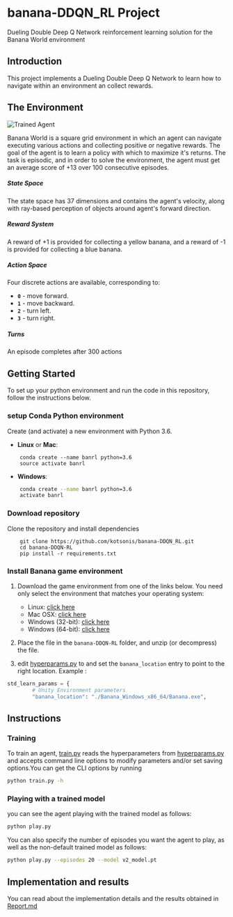 [//]: # (Image References)

[image1]: https://user-images.githubusercontent.com/10624937/42135619-d90f2f28-7d12-11e8-8823-82b970a54d7e.gif "Trained Agent"
# banana-DDQN_RL Project
Dueling Double Deep Q Network reinforcement learning solution for the Banana World environment

## Introduction

This project implements a Dueling Double Deep Q Network to learn how to navigate within an environment an collect rewards.

## The Environment

![Trained Agent][image1]

Banana World is a square grid environment in which an agent can navigate executing various actions and collecting positive or negative rewards. The goal of the agent is to learn a policy with which to maximize it's returns. The task is episodic, and in order to solve the environment, the agent must get an average score of +13 over 100 consecutive episodes.
##### State Space
The state space has 37 dimensions and contains the agent's velocity, along with ray-based perception of objects around agent's forward direction.
##### Reward System
A reward of +1 is provided for collecting a yellow banana, and a reward of -1 is provided for collecting a blue banana.
##### Action Space
Four discrete actions are available, corresponding to:
- **`0`** - move forward.
- **`1`** - move backward.
- **`2`** - turn left.
- **`3`** - turn right.
##### Turns
An episode completes after 300 actions

## Getting Started
To set up your python environment and run the code in this repository, follow the instructions below.
### setup Conda Python environment

Create (and activate) a new environment with Python 3.6.

- __Linux__ or __Mac__: 
```shell
	conda create --name banrl python=3.6
	source activate banrl
```
- __Windows__: 
```bash
	conda create --name banrl python=3.6 
	activate banrl
```
### Download repository
 Clone the repository and install dependencies

```shell
	git clone https://github.com/kotsonis/banana-DDQN_RL.git
	cd banana-DDQN-RL
	pip install -r requirements.txt
```

### Install Banana game environment

1. Download the game environment from one of the links below.  You need only select the environment that matches your operating system:
    - Linux: [click here](https://s3-us-west-1.amazonaws.com/udacity-drlnd/P1/Banana/Banana_Linux.zip)
    - Mac OSX: [click here](https://s3-us-west-1.amazonaws.com/udacity-drlnd/P1/Banana/Banana.app.zip)
    - Windows (32-bit): [click here](https://s3-us-west-1.amazonaws.com/udacity-drlnd/P1/Banana/Banana_Windows_x86.zip)
    - Windows (64-bit): [click here](https://s3-us-west-1.amazonaws.com/udacity-drlnd/P1/Banana/Banana_Windows_x86_64.zip)

2. Place the file in the `banana-DDQN-RL` folder, and unzip (or decompress) the file.

3. edit [hyperparams.py](hyperparams.py) to and set the `banana_location` entry to point to the right location. Example :
```python 
std_learn_params = {
        # Unity Environment parameters
        "banana_location": "./Banana_Windows_x86_64/Banana.exe",
```
## Instructions
### Training
To train an agent, [train.py](train.py) reads the hyperparameters from [hyperparams.py](hyperparams.py) and accepts command line options to modify parameters and/or set saving options.You can get the CLI options by running
```bash
python train.py -h
```
### Playing with a trained model
you can see the agent playing with the trained model as follows:
```bash
python play.py
```
You can also specify the number of episodes you want the agent to play, as well as the non-default trained model as follows:
```bash
python play.py --episodes 20 --model v2_model.pt
```

## Implementation and results
You can read about the implementation details and the results obtained in [Report.md](Report.md)